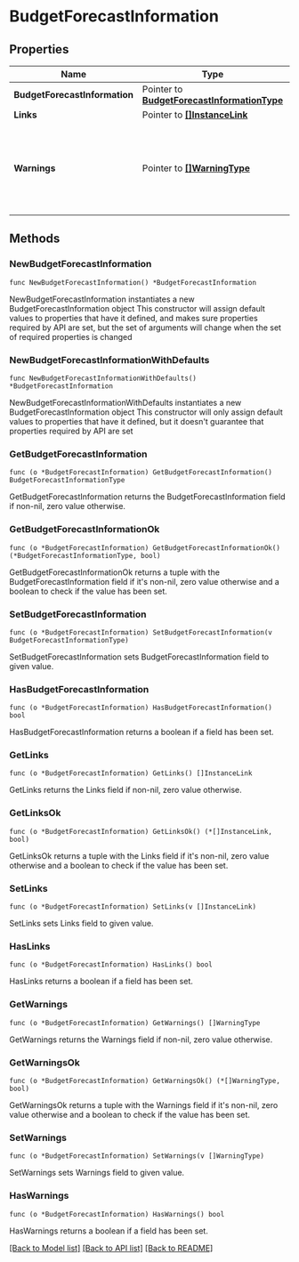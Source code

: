 # BudgetForecastInformation

## Properties

Name | Type | Description | Notes
------------ | ------------- | ------------- | -------------
**BudgetForecastInformation** | Pointer to [**BudgetForecastInformationType**](BudgetForecastInformationType.md) |  | [optional] 
**Links** | Pointer to [**[]InstanceLink**](InstanceLink.md) |  | [optional] 
**Warnings** | Pointer to [**[]WarningType**](WarningType.md) | Used in conjunction with the Success element to define a business error. | [optional] 

## Methods

### NewBudgetForecastInformation

`func NewBudgetForecastInformation() *BudgetForecastInformation`

NewBudgetForecastInformation instantiates a new BudgetForecastInformation object
This constructor will assign default values to properties that have it defined,
and makes sure properties required by API are set, but the set of arguments
will change when the set of required properties is changed

### NewBudgetForecastInformationWithDefaults

`func NewBudgetForecastInformationWithDefaults() *BudgetForecastInformation`

NewBudgetForecastInformationWithDefaults instantiates a new BudgetForecastInformation object
This constructor will only assign default values to properties that have it defined,
but it doesn't guarantee that properties required by API are set

### GetBudgetForecastInformation

`func (o *BudgetForecastInformation) GetBudgetForecastInformation() BudgetForecastInformationType`

GetBudgetForecastInformation returns the BudgetForecastInformation field if non-nil, zero value otherwise.

### GetBudgetForecastInformationOk

`func (o *BudgetForecastInformation) GetBudgetForecastInformationOk() (*BudgetForecastInformationType, bool)`

GetBudgetForecastInformationOk returns a tuple with the BudgetForecastInformation field if it's non-nil, zero value otherwise
and a boolean to check if the value has been set.

### SetBudgetForecastInformation

`func (o *BudgetForecastInformation) SetBudgetForecastInformation(v BudgetForecastInformationType)`

SetBudgetForecastInformation sets BudgetForecastInformation field to given value.

### HasBudgetForecastInformation

`func (o *BudgetForecastInformation) HasBudgetForecastInformation() bool`

HasBudgetForecastInformation returns a boolean if a field has been set.

### GetLinks

`func (o *BudgetForecastInformation) GetLinks() []InstanceLink`

GetLinks returns the Links field if non-nil, zero value otherwise.

### GetLinksOk

`func (o *BudgetForecastInformation) GetLinksOk() (*[]InstanceLink, bool)`

GetLinksOk returns a tuple with the Links field if it's non-nil, zero value otherwise
and a boolean to check if the value has been set.

### SetLinks

`func (o *BudgetForecastInformation) SetLinks(v []InstanceLink)`

SetLinks sets Links field to given value.

### HasLinks

`func (o *BudgetForecastInformation) HasLinks() bool`

HasLinks returns a boolean if a field has been set.

### GetWarnings

`func (o *BudgetForecastInformation) GetWarnings() []WarningType`

GetWarnings returns the Warnings field if non-nil, zero value otherwise.

### GetWarningsOk

`func (o *BudgetForecastInformation) GetWarningsOk() (*[]WarningType, bool)`

GetWarningsOk returns a tuple with the Warnings field if it's non-nil, zero value otherwise
and a boolean to check if the value has been set.

### SetWarnings

`func (o *BudgetForecastInformation) SetWarnings(v []WarningType)`

SetWarnings sets Warnings field to given value.

### HasWarnings

`func (o *BudgetForecastInformation) HasWarnings() bool`

HasWarnings returns a boolean if a field has been set.


[[Back to Model list]](../README.md#documentation-for-models) [[Back to API list]](../README.md#documentation-for-api-endpoints) [[Back to README]](../README.md)


